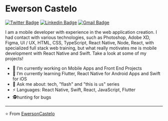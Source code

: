 # Ewerson Castelo  
[![Twitter Badge](https://img.shields.io/badge/-@EwersonCastelo-1ca0f1?style=flat-square&labelColor=1ca0f1&logo=twitter&logoColor=white&link=https://twitter.com/SilvaEwer)](https://twitter.com/EwersonCastelo) [![Linkedin Badge](https://img.shields.io/badge/-ewersoncastelo-blue?style=flat-square&logo=Linkedin&logoColor=white&link=https://www.linkedin.com/in/ewersoncastelo/)](https://www.linkedin.com/in/ewersoncastelo/) [![Gmail Badge](https://img.shields.io/badge/-ewersoncastelo@gmail.com-c14438?style=flat-square&logo=Gmail&logoColor=white&link=mailto:ewersoncastelo@gmail.com)](mailto:ewersoncastelo@gmail.com)

I am a mobile developer with experience in the web application creation. I had contact with various technologies, such as Photoshop, Adobe XD, Figma, UI / UX, HTML, CSS, TypeScript, React Native, Node, React, with specialized full stack web training, but what really motivates me is mobile development with React Native and Swift. Take a look at some of my projects! 

- 🔭 I’m currently working on Mobile Apps and Front End Projects
- 🌱 I’m currently learning Flutter, React Native for Android Apps and Swift for iOS
- 💬 Ask me about: tech, "flash" and "this is us" series
- ⚡ Languages: React Native, Swift, React, JavaScript, Flutter
- 🕵️‍hunting for bugs
---
⭐️ From [EwersonCastelo](https://github.com/ewersoncastelo)
